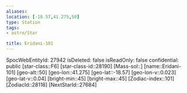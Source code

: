 ```yaml
---
aliases: 
location: [-18.57,41.275,50]
type: Station
tags:
- astro/Star

title: Eridani-101
---
```

SpocWebEntityId: 27942
isDeleted: false
isReadOnly: false
confidential: public
[star-class::F6]
[star-class-id::28190]
[Mass-sol::]
[name::Eridani-101]
[geo-alt::50]
[geo-lon::41.275]
[geo-lat::-18.57]
[geo-lon-v::0.023]
[geo-lat-v::0.04]
[bright-min::45]
[bright-max::45]
[Zodiac-index::101]
[ZodiacId::28118]
[NextStarId::27684]



